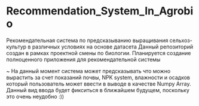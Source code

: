# Recommendation_System_In_Agrobio
Рекомендательная система по предсказыванию выращивания сельхоз-культур в различных условиях на основе датасета
Данный репозиторий создан в рамках проектной смены по биологии.
Планируется создание полноценного приложения для рекомендательной системы 

~ На данный момент система может предсказывать что можно вырастить за счет показаний почвы, NPK system, влажности и осадков который пользователь может ввести в выводе в качестве Numpy Array. Данный вид ввода будет фикситься в ближайшем будущем, поскольку это очень неудобно :))
